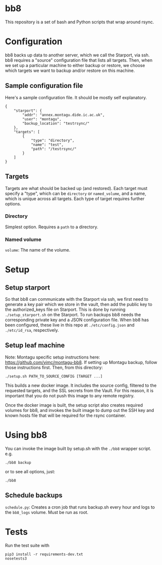 # bb8
This repository is a set of bash and Python scripts that wrap around rsync.

# Configuration
bb8 backs up data to another server, which we call the Starport, via ssh.
bb8 requires a "source" configuration file that lists all targets. Then, when we
set up a particular machine to either backup or restore, we choose which targets
we want to backup and/or restore on this machine.

## Sample configuration file
Here's a sample configuration file. It should be mostly self explanatory.

```
{
    "starport": {
        "addr": "annex.montagu.dide.ic.ac.uk",
        "user": "montagu",
        "backup_location": "testrsync/"
    },
    "targets": [
        {
            "type": "directory",
            "name": "test",
            "path": "/testrsync/"
        }
    ]
}

```

## Targets
Targets are what should be backed up (and restored). Each target must specify a
"type", which can be `directory` or `named_volume`, and a name, which is unique
across all targets. Each type of target requires further options.

### Directory
Simplest option. Requires a `path` to a directory.

### Named volume
`volume`: The name of the volume.

# Setup
## Setup starport
So that bb8 can communicate with the Starport via ssh,
 we first need to generate a key pair which we store in the vault, then add the public key to the authorized_keys
 file on Starport. This is done by running `./setup_starport.sh` on the Starport. To run backups
  bb8 needs the corresponding private key and a JSON configuration file.
 When bb8 has been configured, these live in this repo at `./etc/config.json` and `./etc/id_rsa`, respectively.

## Setup leaf machine
Note: Montagu specific setup instructions here: https://github.com/vimc/montagu-bb8.
If setting up Montagu backup, follow those instructions first. Then, from this directory:

```
./setup.sh PATH_TO_SOURCE_CONFIG [TARGET ...]
```

This builds a new docker image. It includes the source config, filtered to 
the requested targets, and the SSL secrets from the Vault. For this reason, 
it is important that you do not push this image to any remote registry.

Once the docker image is built, the setup script also creates required 
volumes for bb8, and invokes the built image to dump out the SSH key and 
known hosts file that will be required for the rsync container.

# Using bb8
You can invoke the image built by setup.sh with the `./bb8` wrapper script. e.g.

```
./bb8 backup
```

or to see all options, just:

```
./bb8
```

## Schedule backups
`schedule.py`: Creates a cron job that runs backup.sh every hour and logs to 
the `bb8_logs` volume. Must be run as root.

# Tests

Run the test suite with

```
pip3 install -r requirements-dev.txt
nosetests3
```
